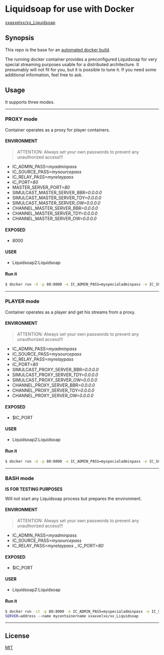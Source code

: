 # Liquidsoap for use with Docker

[xxaxxelxx/xx_Liquidsoap](https://index.docker.io/u/xxaxxelxx/xx_Liquidsoap/)

## Synopsis
This repo is the base for an [automated docker build](https://hub.docker.com/r/xxaxxelxx/xx_Liquidsoap/).

The running docker container provides a preconfigured Liquidsoap for very special streaming purposes usable for a distributed architecture.
It presumably will not fit for you, but it is possible to tune it. If you need some additional information, feel free to ask.

## Usage

It supports three modes.

***
### PROXY mode
Container operates as a proxy for player containers.

#### ENVIRONMENT
> ATTENTION: Always set your own passwords to prevent any unauthorized access!!!

- IC_ADMIN_PASS=*myadminpass*
- IC_SOURCE_PASS=*mysourcepass*
- IC_RELAY_PASS=*myrelaypass*
- IC_PORT=*80*
- MASTER_SERVER_PORT=*80*
- SIMULCAST_MASTER_SERVER_BBR=*0.0.0.0*
- SIMULCAST_MASTER_SERVER_TDY=*0.0.0.0*
- SIMULCAST_MASTER_SERVER_OW=*0.0.0.0*
- CHANNEL_MASTER_SERVER_BBR=*0.0.0.0*
- CHANNEL_MASTER_SERVER_TDY=*0.0.0.0*
- CHANNEL_MASTER_SERVER_OW=*0.0.0.0*

#### EXPOSED
- 8000

#### USER
- Liquidsoap2:Liquidsoap

#### Run it
```bash
$ docker run -d -p 80:8000 -e IC_ADMIN_PASS=myspecialadminpass -e IC_SOURCE_PASS=*myspecialsourcepass -e IC_RELAY_PASS=*myspecialrelaypass -e SIMULCAST_MASTER_SERVER=address -e CHANNEL_MASTER_SERVER=address --name mycontainername xxaxxelxx/xx_Liquidsoap proxy
```
***

### PLAYER mode
Container operates as a player and get his streams from a proxy.

#### ENVIRONMENT
> ATTENTION: Always set your own passwords to prevent any unauthorized access!!!

- IC_ADMIN_PASS=*myadminpass*
- IC_SOURCE_PASS=*mysourcepass*
- IC_RELAY_PASS=*myrelaypass*
- IC_PORT=*80*
- SIMULCAST_PROXY_SERVER_BBR=*0.0.0.0*
- SIMULCAST_PROXY_SERVER_TDY=*0.0.0.0*
- SIMULCAST_PROXY_SERVER_OW=*0.0.0.0*
- CHANNEL_PROXY_SERVER_BBR=*0.0.0.0*
- CHANNEL_PROXY_SERVER_TDY=*0.0.0.0*
- CHANNEL_PROXY_SERVER_OW=*0.0.0.0*

#### EXPOSED
- $IC_PORT

#### USER
- Liquidsoap2:Liquidsoap

#### Run it
```bash
$ docker run -d -p 80:8000 -e IC_ADMIN_PASS=myspecialadminpass -e IC_SOURCE_PASS=*myspecialsourcepass -e IC_RELAY_PASS=*myspecialrelaypass --name mycontainername xxaxxelxx/xx_Liquidsoap player
```
***

### BASH mode
**IS FOR TESTING PURPOSES**

Will not start any Liquidsoap process but prepares the environment.

#### ENVIRONMENT
> ATTENTION: Always set your own passwords to prevent any unauthorized access!!!

- IC_ADMIN_PASS=*myadminpass*
- IC_SOURCE_PASS=*mysourcepass*
- IC_RELAY_PASS=*myrelaypass*
_ IC_PORT=*80*

#### EXPOSED
- $IC_PORT

#### USER
- Liquidsoap2:Liquidsoap

#### Run it
```bash
$ docker run -it -p 80:8000 -e IC_ADMIN_PASS=myspecialadminpass -e IC_SOURCE_PASS=*myspecialsourcepass -e IC_RELAY_PASS=*myspecialrelaypass -e SIMULCAST_PROXY_SERVER=address -e CHANNEL_PROXY_
SERVER=address --name mycontainername xxaxxelxx/xx_Liquidsoap
```
***

## License

[MIT](https://github.com/xxaxxelxx/xx_Liquidsoap/blob/master/LICENSE.md)


